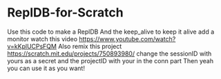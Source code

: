 # ReplDB-for-Scratch
Use this code to make a ReplDB
And the keep_alive to keep it alive add a monitor watch this video https://www.youtube.com/watch?v=kKplUCPsFQM
Also remix this project https://scratch.mit.edu/projects/750893980/ change the sessionID with yours as a secret and the projectID  with your in the conn part 
Then yeah you can use it as you want!
